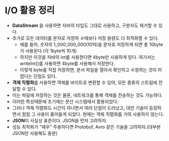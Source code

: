 # I/O 활용 정리

* **DataStream** 을 사용하면 자바의 타입도 그대로 사용하고, 구분자도 제거할 수 있다.
* 추가로 모든 데이터를 문자로 저장하 ㄹ때보다 저장 용량도 더 최적화할 수 있다.
    * 예를 들어, 숫자의 1_000_000_000(10억)을 문자로 저장하게 되면 총 10byte가 사용된다.(각 1byte씩 10개)
    * 하지만 이것을 자바의 int를 사용한다면 4byte만 사용하게 된다. 여기서는 writeInt()를 사용하면 4byte를 사용해서 저장한다.
    * 이렇게 byte를 직접 저장하면, 문서 파일을 열어서 확인하고 수정하는 것이 어렵다는 단점도 있다.
* **객체 직렬화**를 사용하면 객체를 바이트로 변환할 수 있어, 모든 종류의 스트림에 전달할 수 있다.
* 이는 파일에 저장하는 것은 물론, 네트워크를 통해 객체를 전송하는 것도 가능하다.
* 이러한 특성때문에 초기에는 분산 시스템에서 활용되었다.
* 그러나 객체 직렬화도 시간이 자나면서 여러 단점이 드러났고, 대안 기술이 등장하면서 점점 그 사용이 줄어들게 되었다. 현재는 객체 직렬화를 거의 사용하지 않는다.
* **JSON**이 사실상 표준이다. JSON을 먼저 고려하자.
* 성능 최적화가 "매우" 주용하다면 Protobuf, Avro 같은 기술을 고려하자.(대부분 JSON만 사용해도 충분)